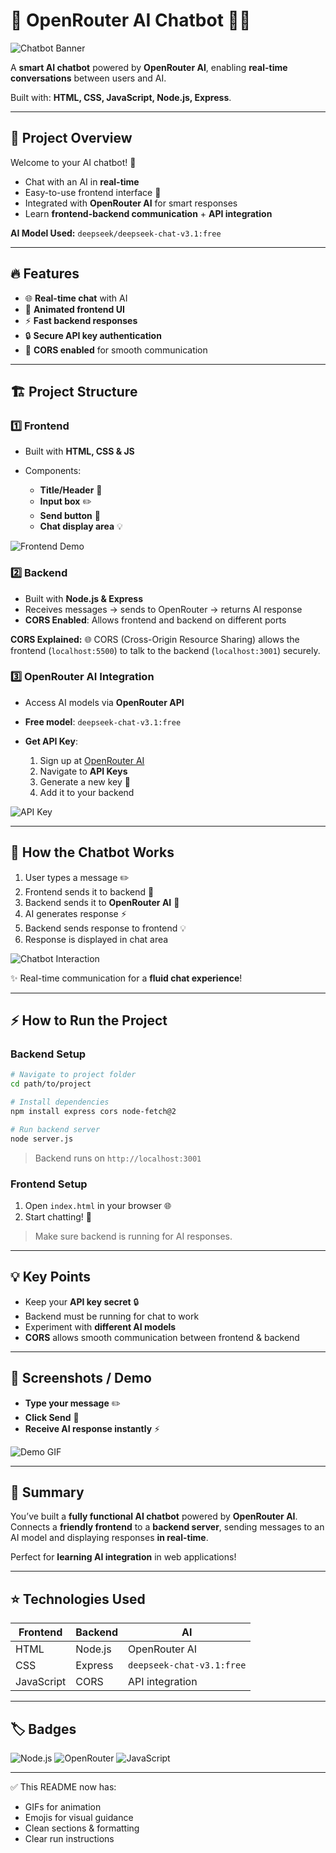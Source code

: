 # 🌟 OpenRouter AI Chatbot 🤖✨

![Chatbot Banner](https://media.giphy.com/media/3oKIPwoeGErMmaI43C/giphy.gif)

A **smart AI chatbot** powered by **OpenRouter AI**, enabling **real-time conversations** between users and AI.

Built with: **HTML, CSS, JavaScript, Node.js, Express**.

---

## 💬 Project Overview

Welcome to your AI chatbot! 🚀

* Chat with an AI in **real-time**
* Easy-to-use frontend interface 🎨
* Integrated with **OpenRouter AI** for smart responses
* Learn **frontend-backend communication** + **API integration**

**AI Model Used:** `deepseek/deepseek-chat-v3.1:free`

---

## 🔥 Features

* 🌐 **Real-time chat** with AI
* 🎨 **Animated frontend UI**
* ⚡ **Fast backend responses**
* 🔒 **Secure API key authentication**
* 🌟 **CORS enabled** for smooth communication

---

## 🏗 Project Structure

### **1️⃣ Frontend**

* Built with **HTML, CSS & JS**
* Components:

  * **Title/Header** 🎨
  * **Input box** ✏️
  * **Send button** 💌
  * **Chat display area** 💡

![Frontend Demo](https://media.giphy.com/media/l0HlBO7eyXzSZkJri/giphy.gif)

### **2️⃣ Backend**

* Built with **Node.js & Express**
* Receives messages → sends to OpenRouter → returns AI response
* **CORS Enabled**: Allows frontend and backend on different ports

**CORS Explained:** 🌐
CORS (Cross-Origin Resource Sharing) allows the frontend (`localhost:5500`) to talk to the backend (`localhost:3001`) securely.

### **3️⃣ OpenRouter AI Integration**

* Access AI models via **OpenRouter API**
* **Free model**: `deepseek-chat-v3.1:free`
* **Get API Key**:

  1. Sign up at [OpenRouter AI](https://openrouter.ai/)
  2. Navigate to **API Keys**
  3. Generate a new key 🔑
  4. Add it to your backend

![API Key](https://media.giphy.com/media/l3vR85PnGsBwu1PFK/giphy.gif)

---

## 🚀 How the Chatbot Works

1. User types a message ✏️
2. Frontend sends it to backend 💌
3. Backend sends it to **OpenRouter AI** 🤖
4. AI generates response ⚡
5. Backend sends response to frontend 💡
6. Response is displayed in chat area

![Chatbot Interaction](https://media.giphy.com/media/3o6ZtaO9BZHcOjmErm/giphy.gif)

✨ Real-time communication for a **fluid chat experience**!

---

## ⚡ How to Run the Project

### **Backend Setup**

```bash
# Navigate to project folder
cd path/to/project

# Install dependencies
npm install express cors node-fetch@2

# Run backend server
node server.js
```

> Backend runs on `http://localhost:3001`

### **Frontend Setup**

1. Open `index.html` in your browser 🌐
2. Start chatting! 💬

> Make sure backend is running for AI responses.

---

## 💡 Key Points

* Keep your **API key secret** 🔒
* Backend must be running for chat to work
* Experiment with **different AI models**
* **CORS** allows smooth communication between frontend & backend

---

## 🎨 Screenshots / Demo

* **Type your message** ✏️
* **Click Send** 💌
* **Receive AI response instantly** ⚡

![Demo GIF](https://media.giphy.com/media/3o7aCTPPm4OHfRLSH6/giphy.gif)

---

## 📌 Summary

You’ve built a **fully functional AI chatbot** powered by **OpenRouter AI**.
Connects a **friendly frontend** to a **backend server**, sending messages to an AI model and displaying responses **in real-time**.

Perfect for **learning AI integration** in web applications!

---

## ⭐ Technologies Used

| Frontend   | Backend | AI                        |
| ---------- | ------- | ------------------------- |
| HTML       | Node.js | OpenRouter AI             |
| CSS        | Express | `deepseek-chat-v3.1:free` |
| JavaScript | CORS    | API integration           |

---

## 🏷️ Badges

![Node.js](https://img.shields.io/badge/Node.js-339933?style=for-the-badge\&logo=node.js\&logoColor=white)
![OpenRouter](https://img.shields.io/badge/OpenRouter-AI-blue?style=for-the-badge)
![JavaScript](https://img.shields.io/badge/JavaScript-F7DF1E?style=for-the-badge\&logo=javascript\&logoColor=black)

---

✅ This README now has:

* GIFs for animation
* Emojis for visual guidance
* Clean sections & formatting
* Clear run instructions
